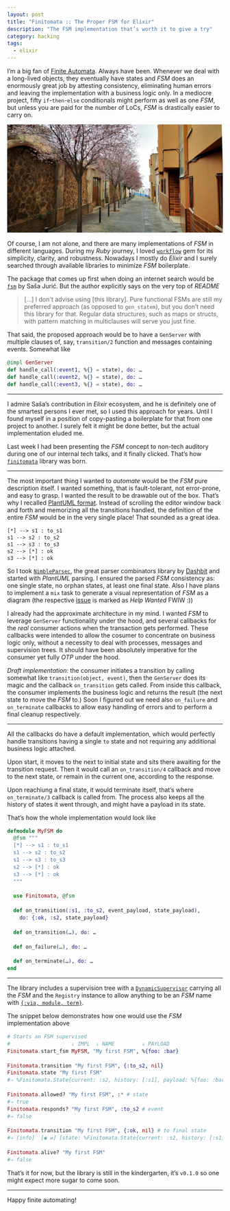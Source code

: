 ```yaml
---
layout: post
title: "Finitomata :: The Proper FSM for Elixir"
description: "The FSM implementation that’s worth it to give a try"
category: hacking
tags:
  - elixir
---
```


I’m a big fan of [Finite Automata](https://en.wikipedia.org/wiki/Finite-state_machine). Always have been. Whenever we deal with a long-lived objects, they eventually have states and _FSM_ does an enormously great job by attesting consistency, eliminating human errors and leaving the implementation with a business logic only. In a mediocre project, fifty `if`-`then`-`else` conditionals might perform as well as one _FSM_, but unless you are paid for the number of LoCs, _FSM_ is drastically easier to carry on.

![Cherrytree](/img/sakura.jpg)

Of course, I am not alone, and there are many implementations of _FSM_ in different languages. During my _Ruby_ journey, I loved [`workflow`](https://github.com/geekq/workflow) gem for its simplicity, clarity, and robustness. Nowadays I mostly do _Elixir_ and I surely searched through available libraries to minimize _FSM_ boilerplate.

The package that comes up first when doing an internet search would be [`fsm`](https://github.com/sasa1977/fsm) by Saša Jurić. But the author explicitly says on the very top of _README_

> […] I don't advise using [this library]. Pure functional FSMs are still my preferred approach (as opposed to `gen_statem`), but you don’t need this library for that. Regular data structures, such as maps or structs, with pattern matching in multiclauses will serve you just fine.

That said, the proposed approach would be to have a `GenServer` with multiple clauses of, say, `transition/2` function and messages containing events. Somewhat like

```elixir
@impl GenServer
def handle_call(:event1, %{} = state), do: …
def handle_call(:event2, %{} = state), do: …
def handle_call(:event3, %{} = state), do: …
```

---

I admire Saša’s contribution in _Elixir_ ecosystem, and he is definitely one of the smartest persons I ever met, so I used this approach for years. Until I found myself in a position of copy-pasting a boilerplate for that from one project to another. I surely felt it might be done better, but the actual implementation eluded me.

Last week I had been presenting the _FSM_ concept to non-tech auditory during one of our internal tech talks, and it finally clicked. That’s how [`finitomata`](https://github.com/am-kantox/finitomata) library was born.

---

The most important thing I wanted to _automate_ would be the _FSM_ pure description itself. I wanted something, that is fault-tolerant, not error-prone, and easy to grasp. I wanted the result to be drawable out of the box. That’s why I recalled [PlantUML format](https://plantuml.com/en/state-diagram). Instead of scrolling the editor window back and forth and memorizing all the transitions handled, the definition of the entire _FSM_ would be in the very single place! That sounded as a great idea.

```
[*] --> s1 : to_s1
s1 --> s2 : to_s2
s1 --> s3 : to_s3
s2 --> [*] : ok
s3 --> [*] : ok
```

So I took [`NimbleParsec`](https://hexdocs.pm/nimble_parsec), the great parser combinators library by [Dashbit](https://dashbit.co/) and started with _PlantUML_ parsing. I ensured the parsed _FSM_ consistency as: one single state, no orphan states, at least one final state. Also I have plans to implement a `mix` task to generate a visual representation of _FSM_ as a diagram (the respective [issue](https://github.com/am-kantox/finitomata/issues/1) is marked as _Help Wanted_ FWIW :))

I already had the approximate architecture in my mind. I wanted _FSM_ to leverage `GenServer` functionality under the hood, and several callbacks for the _real_ consumer actions when the transaction gets performed. These callbacks were intended to allow the cosumer to concentrate on business logic only, without a necessity to deal with processes, messages and supervision trees. It should have been absolutely imperative for the consumer yet fully _OTP_ under the hood.

_Draft implementation:_ the consumer initiates a transition by calling somewhat like `transition(object, event)`, then the `GenServer` does its magic and the callback `on_transition` gets called. From inside this callback, the consumer implements the business logic and returns the result (the next state to move the _FSM_ to.) Soon I figured out we need also `on_failure` and `on_terminate` callbacks to allow easy handling of errors and to perform a final cleanup respectively.

---

All the callbacks do have a default implementation, which would perfectly handle transitions having a single `to` state and not requiring any additional business logic attached.

Upon start, it moves to the next to initial state and sits there awaiting for the transition request. Then it would call an `on_transition/4` callback and move to the next state, or remain in the current one, according to the response.

Upon reachiung a final state, it would terminate itself, that’s where `on_terminate/3` callback is called from. The process also keeps all the history of states it went through, and might have a payload in its state.

That’s how the whole implementation would look like

```elixir
defmodule MyFSM do
  @fsm """
  [*] --> s1 : to_s1
  s1 --> s2 : to_s2
  s1 --> s3 : to_s3
  s2 --> [*] : ok
  s3 --> [*] : ok
  """

  use Finitomata, @fsm

  def on_transition(:s1, :to_s2, event_payload, state_payload),
    do: {:ok, :s2, state_payload}

  def on_transition(…), do: …

  def on_failure(…), do: …

  def on_terminate(…), do: …
end
```

---

The library includes a supervision tree with a [`DynamicSupervisor`](https://hexdocs.pm/elixir/DynamicSupervisor.html) carrying all the _FSM_ and the `Registry` instance to allow anything to be an _FSM_ name with [`{:via, module, term}`](https://hexdocs.pm/elixir/GenServer.html#module-name-registration).

The snippet below demonstrates how one would use the _FSM_ implementation above

```elixir
# Starts an FSM supervised
#                    ⇓ IMPL  ⇓ NAME         ⇓ PAYLOAD
Finitomata.start_fsm MyFSM, "My first FSM", %{foo: :bar}

Finitomata.transition "My first FSM", {:to_s2, nil}
Finitomata.state "My first FSM"                    
#⇒ %Finitomata.State{current: :s2, history: [:s1], payload: %{foo: :bar}}

Finitomata.allowed? "My first FSM", :* # state
#⇒ true
Finitomata.responds? "My first FSM", :to_s2 # event
#⇒ false

Finitomata.transition "My first FSM", {:ok, nil} # to final state
#⇒ [info]  [◉ ⇄] [state: %Finitomata.State{current: :s2, history: [:s1], payload: %{foo: :bar}}]

Finitomata.alive? "My first FSM"
#⇒ false
```

That’s it for now, but the library is still in the kindergarten, it’s `v0.1.0` so one might expect more sugar to come soon.

---

Happy finite automating!
